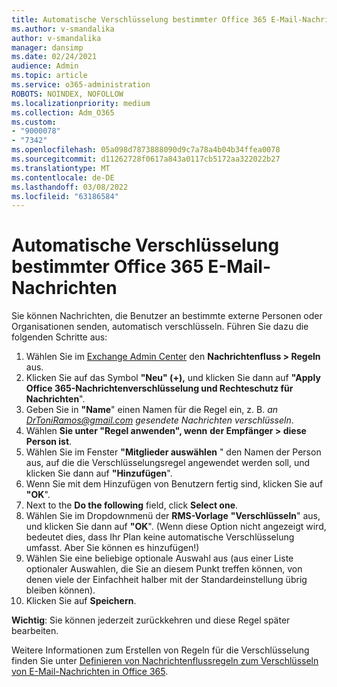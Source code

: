 ```yaml
---
title: Automatische Verschlüsselung bestimmter Office 365 E-Mail-Nachrichten
ms.author: v-smandalika
author: v-smandalika
manager: dansimp
ms.date: 02/24/2021
audience: Admin
ms.topic: article
ms.service: o365-administration
ROBOTS: NOINDEX, NOFOLLOW
ms.localizationpriority: medium
ms.collection: Adm_O365
ms.custom:
- "9000078"
- "7342"
ms.openlocfilehash: 05a098d7873888090d9c7a78a4b04b34ffea0078
ms.sourcegitcommit: d11262728f0617a843a0117cb5172aa322022b27
ms.translationtype: MT
ms.contentlocale: de-DE
ms.lasthandoff: 03/08/2022
ms.locfileid: "63186584"
---
```

# <a name="automatically-encrypt-certain-office-365-email-messages"></a>Automatische Verschlüsselung bestimmter Office 365 E-Mail-Nachrichten

Sie können Nachrichten, die Benutzer an bestimmte externe Personen oder Organisationen senden, automatisch verschlüsseln. Führen Sie dazu die folgenden Schritte aus:

1. Wählen Sie im [Exchange Admin Center](https://outlook.office365.com/ecp/) den **Nachrichtenfluss > Regeln** aus. 
2. Klicken Sie auf das Symbol **"Neu" (+),** und klicken Sie dann auf **"Apply Office 365-Nachrichtenverschlüsselung und Rechteschutz für Nachrichten**".
3. Geben Sie in **"Name**" einen Namen für die Regel ein, z. B. *an DrToniRamos@gmail.com gesendete Nachrichten verschlüsseln*.
4. Wählen **Sie unter "Regel anwenden", wenn** **der Empfänger > diese Person ist**. 
5. Wählen Sie im Fenster **"Mitglieder auswählen** " den Namen der Person aus, auf die die Verschlüsselungsregel angewendet werden soll, und klicken Sie dann auf **"Hinzufügen**". 
6. Wenn Sie mit dem Hinzufügen von Benutzern fertig sind, klicken Sie auf **"OK**".
7. Next to the **Do the following** field, click **Select one**. 
8. Wählen Sie im Dropdownmenü der **RMS-Vorlage** **"Verschlüsseln**" aus, und klicken Sie dann auf **"OK**". (Wenn diese Option nicht angezeigt wird, bedeutet dies, dass Ihr Plan keine automatische Verschlüsselung umfasst. Aber Sie können es hinzufügen!)
9. Wählen Sie eine beliebige optionale Auswahl aus (aus einer Liste optionaler Auswahlen, die Sie an diesem Punkt treffen können, von denen viele der Einfachheit halber mit der Standardeinstellung übrig bleiben können).
10. Klicken Sie auf **Speichern**.

**Wichtig**: Sie können jederzeit zurückkehren und diese Regel später bearbeiten.

Weitere Informationen zum Erstellen von Regeln für die Verschlüsselung finden Sie unter [Definieren von Nachrichtenflussregeln zum Verschlüsseln von E-Mail-Nachrichten in Office 365](https://docs.microsoft.com/microsoft-365/compliance/define-mail-flow-rules-to-encrypt-email).


